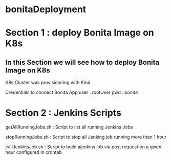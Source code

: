 # bonitaDeployment

# Section 1 : deploy Bonita Image on K8s

## In this Section we will see how to deploy Bonita Image on K8s

K8s Cluster was provisionning with Kind

Credentials to connect Bonita App
user : rootUser
pwd : bonita

# Section 2 : Jenkins Scripts

getAllRunningJobs.sh : Script to list all running Jenkins Jobs

stopRunningJobs.sh : Script to stop all Jenking job running more than 1 hour

callJenkinsJob.sh : Script to build ajenkins job via post request on a given hour configured in crontab
